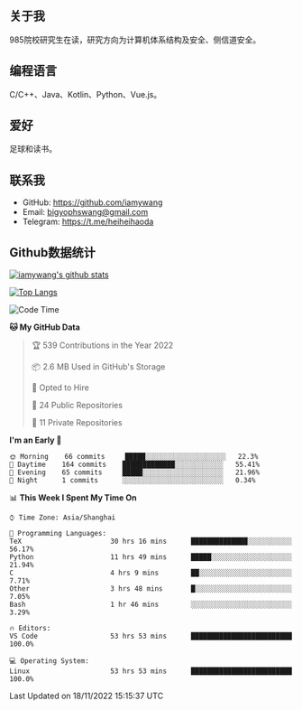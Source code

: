 ## 关于我

985院校研究生在读，研究方向为计算机体系结构及安全、侧信道安全。

## 编程语言

C/C++、Java、Kotlin、Python、Vue.js。

## 爱好

足球和读书。

## 联系我

- GitHub: https://github.com/iamywang
- Email: bigyophswang@gmail.com
- Telegram: https://t.me/heiheihaoda

## Github数据统计

[![iamywang's github stats](https://github-readme-stats.vercel.app/api?username=iamywang&count_private=true&show_icons=true)]()

[![Top Langs](https://github-readme-stats.vercel.app/api/top-langs/?username=iamywang&layout=compact)]()

<!--START_SECTION:waka-->
![Code Time](http://img.shields.io/badge/Code%20Time-604%20hrs%206%20mins-blue)

**🐱 My GitHub Data** 

> 🏆 539 Contributions in the Year 2022
 > 
> 📦 2.6 MB Used in GitHub's Storage 
 > 
> 💼 Opted to Hire
 > 
> 📜 24 Public Repositories 
 > 
> 🔑 11 Private Repositories  
 > 
**I'm an Early 🐤** 

```text
🌞 Morning    66 commits     █████░░░░░░░░░░░░░░░░░░░░   22.3% 
🌆 Daytime    164 commits    █████████████░░░░░░░░░░░░   55.41% 
🌃 Evening    65 commits     █████░░░░░░░░░░░░░░░░░░░░   21.96% 
🌙 Night      1 commits      ░░░░░░░░░░░░░░░░░░░░░░░░░   0.34%

```


📊 **This Week I Spent My Time On** 

```text
⌚︎ Time Zone: Asia/Shanghai

💬 Programming Languages: 
TeX                      30 hrs 16 mins      ██████████████░░░░░░░░░░░   56.17% 
Python                   11 hrs 49 mins      █████░░░░░░░░░░░░░░░░░░░░   21.94% 
C                        4 hrs 9 mins        ██░░░░░░░░░░░░░░░░░░░░░░░   7.71% 
Other                    3 hrs 48 mins       █░░░░░░░░░░░░░░░░░░░░░░░░   7.05% 
Bash                     1 hr 46 mins        ░░░░░░░░░░░░░░░░░░░░░░░░░   3.29%

🔥 Editors: 
VS Code                  53 hrs 53 mins      █████████████████████████   100.0%

💻 Operating System: 
Linux                    53 hrs 53 mins      █████████████████████████   100.0%

```


 Last Updated on 18/11/2022 15:15:37 UTC
<!--END_SECTION:waka-->
